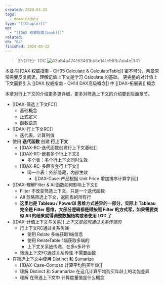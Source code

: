 ```yaml
---
created: 2024-03-21
tags:
  - domain/data
type: "[[Chapter]]"
up:
  - "[[DAX 权威指南(book)]]"
related: 
ch: "04"
finished: 2024-03-22
---
```


> [!NOTE]- TOC
> ![43a84a474163461bb5e141e96fb7ab4e|342](https://s1.vika.cn/space/2024/03/20/43a84a474163461bb5e141e96fb7ab4e)


本章与[[DAX 权威指南 - CH05 Calculate & CalculateTable]] 密不可分，两章常常需要反复阅读，理解记值上下文是学习 Calculate 的基础。
更完整的对计值上下文需要引入 [[DAX 权威指南 - CH14 DAX高级概念]] 中 [[DAX-拓展表]] 概念


本章对行上下文的介绍更多更详细，更多对筛选上下文的介绍要到后面章节。

- [[DAX-筛选上下文FC]]
	- 基础概念
	- 正式定义
	- 函数语意
- [[DAX-行上下文RC]]
	- 迭代表，计算列值
- 使用 **迭代函数** 创建 **行上下文** 
	- [[DAX-RC-迭代函数创建行上下文基础]]
	- [[DAX-RC-嵌套多个行上下文]] 
		- 多个表：多个行上下文同时生效
	- [[DAX-RC-多层嵌套行上下文]] 
		- 同一个表：外部隐藏，内部生效
			- [[DAX-Case-产品根据 Unit Price 增加排序计算字段]]
- [[DAX-理解Filter & All函数如何影响上下文]]
	- Filter 不改变筛选上下文，只是一个迭代函数
	- All 忽略筛选上下文，返回表的所有行
	- **这里也是 Tableau / PowerBI 思维方式差异的一部分，实际上 Tableau 完全是 Filter 思维，大部分逻辑都是得按照 Filter 的方式写，如果需要类似 All 的结果就得调整数据结构或者使用 LOD 了**
- [[DAX-计值上下文与关系]]
  *上下文是如何通过关系传递的*
	- 行上下文RC通过关系传递
		- 使用 Relate 多端获取1端信息 
		- 使用 RelateTable 1端获取多端的
		- 上下文关系链传递，在多v多环节
	- 筛选上下文FC通过关系传递 不需要函数
- 在筛选上下文中使用 Distinct 和 Sumarize
	- [[DAX-Case-Contoso 计算平均购买年龄]]
	- 理解 Distinct 和 Summarize 在这几计算平均购买年龄上的功能差异
	- 理解 在筛选上下文中 计算度量值是什么概念




